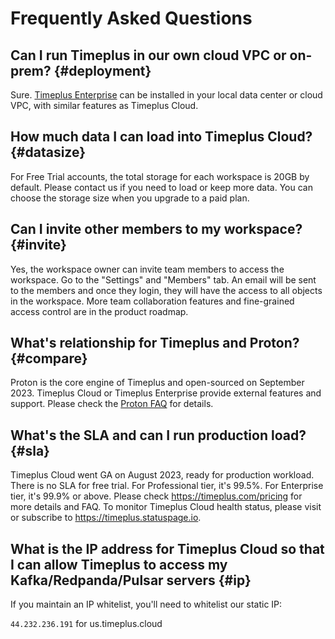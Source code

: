 # Frequently Asked Questions

## Can I run Timeplus in our own cloud VPC or on-prem? {#deployment}

Sure. [Timeplus Enterprise](timeplus-enterprise) can be installed in your local data center or cloud VPC, with similar features as Timeplus Cloud.

## How much data I can load into Timeplus Cloud? {#datasize}

For Free Trial accounts, the total storage for each workspace is 20GB by default. Please contact us if you need to load or keep more data. You can choose the storage size when you upgrade to a paid plan.

## Can I invite other members to my workspace? {#invite}

Yes, the workspace owner can invite team members to access the workspace. Go to the "Settings" and "Members" tab. An email will be sent to the members and once they login, they will have the access to all objects in the workspace. More team collaboration features and fine-grained access control are in the product roadmap.

## What's relationship for Timeplus and Proton? {#compare}

Proton is the core engine of Timeplus and open-sourced on September 2023. Timeplus Cloud or Timeplus Enterprise provide external features and support. Please check the [Proton FAQ](proton-faq) for details.

## What's the SLA and can I run production load? {#sla}

Timeplus Cloud went GA on August 2023, ready for production workload. There is no SLA for free trial. For Professional tier, it's 99.5%. For Enterprise tier, it's 99.9% or above. Please check https://timeplus.com/pricing for more details and FAQ. To monitor Timeplus Cloud health status, please visit or subscribe to https://timeplus.statuspage.io.

## What is the IP address for Timeplus Cloud so that I can allow Timeplus to access my Kafka/Redpanda/Pulsar servers {#ip}

If you maintain an IP whitelist, you'll need to whitelist our static IP:

`44.232.236.191` for us.timeplus.cloud
